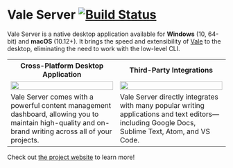 # Vale Server [![Build Status](https://travis-ci.org/errata-ai/vale-server.svg?branch=master)](https://travis-ci.org/errata-ai/vale-server)

Vale Server is a native desktop application available for **Windows** (10, 64-bit) and **macOS** (10.12+). It brings the speed and extensibility of [Vale](https://github.com/errata-ai/vale) to the desktop, eliminating the need to work with the low-level CLI.

<table>
    <tr>
        <th>Cross-Platform Desktop Application</th>
        <th>Third-Party Integrations</th>
    </tr>
    <tr>
        <td width="50%">
            <a href="https://user-images.githubusercontent.com/8785025/60844501-541b1600-a18e-11e9-91a1-c19d6a5c6c66.png">
                <img src="https://user-images.githubusercontent.com/8785025/60844501-541b1600-a18e-11e9-91a1-c19d6a5c6c66.png" width="100%">
            </a>
        </td>
        <td width="50%">
            <a href="https://user-images.githubusercontent.com/8785025/56324443-b3cfcb00-6123-11e9-9723-6088230b2943.png">
                <img src="https://user-images.githubusercontent.com/8785025/56324443-b3cfcb00-6123-11e9-9723-6088230b2943.png" width="100%">
            </a>
        </td>
    </tr>
    <tr>
        <td width="50%">
          Vale Server comes with a powerful content management dashboard, allowing you to maintain high-quality and on-brand writing across all of your projects.
        </td>
        <td width="50%">Vale Server directly integrates with many popular writing applications and text editors&mdash;including Google Docs, Sublime Text, Atom, and VS Code.</td>
    </tr>
</table>

Check out [the project website](https://errata.ai/vale-server/) to learn more!
